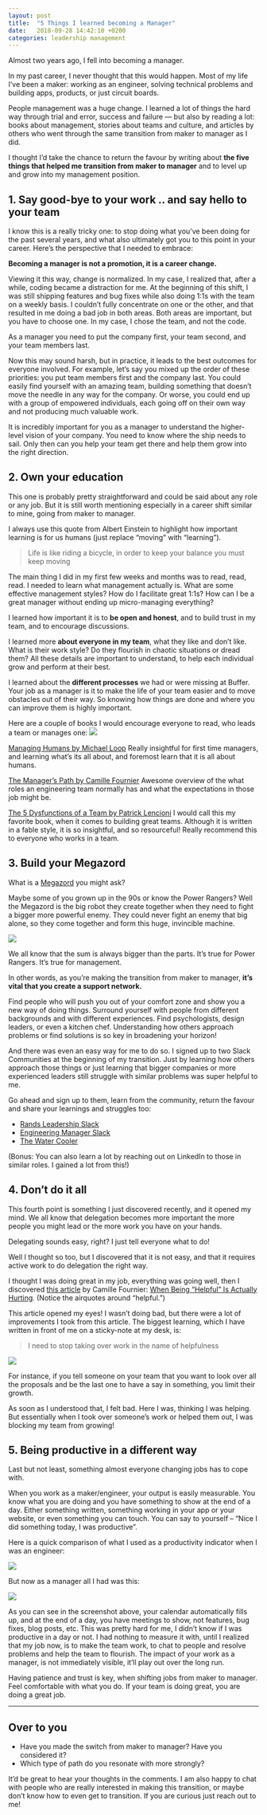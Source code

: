 ```yaml
---
layout: post
title:  "5 Things I learned becoming a Manager"
date:   2018-09-28 14:42:10 +0200
categories: leadership management
---
```

Almost two years ago, I fell into becoming a manager.

In my past career, I never thought that this would happen. Most of my life I’ve been a maker: working as an engineer, solving technical problems and building apps, products, or just circuit boards.

People management was a huge change. I learned a lot of things the hard way through trial and error, success and failure — but also by reading a lot: books about management, stories about teams and culture, and articles by others who went through the same transition from maker to manager as I did.

I thought I’d take the chance to return the favour by writing about **the five things that helped me transition from maker to manager** and to level up and grow into my management position.

## 1. Say good-bye to your work .. and say hello to your team

I know this is a really tricky one: to stop doing what you’ve been doing for the past several years, and what also ultimately got you to this point in your career.
Here’s the perspective that I needed to embrace:


**Becoming a manager is not a promotion, it is a career change.**


Viewing it this way, change is normalized. In my case, I realized that, after a while, coding became a distraction for me. At the beginning of this shift, I was still shipping features and bug fixes while also doing 1:1s with the team on a weekly basis. I couldn’t fully concentrate on one or the other, and that resulted in me doing a bad job in both areas. Both areas are important, but you have to choose one. In my case, I chose the team, and not the code.

As a manager you need to put the company first, your team second, and your team members last.

Now this may sound harsh, but in practice, it leads to the best outcomes for everyone involved. For example, let’s say you mixed up the order of these priorities: you put team members first and the company last. You could easily find yourself with an amazing team, building something that doesn’t move the needle in any way for the company. Or worse, you could end up with a group of empowered individuals, each going off on their own way and not producing much valuable work.

It is incredibly important for you as a manager to understand the higher-level vision of your company. You need to know where the ship needs to sail. Only then can you help your team get there and help them grow into the right direction.

## 2. Own your education

This one is probably pretty straightforward and could be said about any role or any job. But it is still worth mentioning especially in a career shift similar to mine, going from maker to manager.

I always use this quote from Albert Einstein to highlight how important learning is for us humans (just replace “moving” with “learning”).

> Life is like riding a bicycle, in order to keep your balance you must keep moving

The main thing I did in my first few weeks and months was to read, read, read. I needed to learn what management actually is. What are some effective management styles? How do I facilitate great 1:1s? How can I be a great manager without ending up micro-managing everything?

I learned how important it is to **be open and honest**, and to build trust in my team, and to encourage discussions.

I learned more **about everyone in my team**, what they like and don’t like. What is their work style? Do they flourish in chaotic situations or dread them? All these details are important to understand, to help each individual grow and perform at their best.

I learned about the **different processes** we had or were missing at Buffer. Your job as a manager is it to make the life of your team easier and to move obstacles out of their way. So knowing how things are done and where you can improve them is highly important.

Here are a couple of books I would encourage everyone to read, who leads a team or manages one:
![](https://open.buffer.com/wp-content/uploads/2018/11/Popular-management-books.png)

[Managing Humans by Michael Loop](https://www.amazon.com/Managing-Humans-Humorous-Software-Engineering/dp/1484221575/)
Really insightful for first time managers, and learning what’s its all about, and foremost learn that it is all about humans.

[The Manager’s Path by Camille Fournier](https://www.amazon.com/Managers-Path-Leaders-Navigating-Growth-ebook/dp/B06XP3GJ7F)
Awesome overview of the what roles an engineering team normally has and what the expectations in those job might be.

[The 5 Dysfunctions of a Team by Patrick Lencioni](https://www.amazon.com/Five-Dysfunctions-Team-Leadership-Fable/dp/0787960756/)
I would call this my favorite book, when it comes to building great teams. Although it is written in a fable style, it is so insightful, and so resourceful! Really recommend this to everyone who works in a team.

## 3. Build your Megazord

What is a [Megazord](http://powerrangers.wikia.com/wiki/Megazord) you might ask?

Maybe some of you grown up in the 90s or know the Power Rangers? Well the Megazord is the big robot they create together when they need to fight a bigger more powerful enemy. They could never fight an enemy that big alone, so they come together and form this huge, invincible machine.

![](https://open.buffer.com/wp-content/uploads/2018/11/megazord.jpg)

We all know that the sum is always bigger than the parts. It’s true for Power Rangers. It’s true for management.

In other words, as you’re making the transition from maker to manager, **it’s vital that you create a support network.**

Find people who will push you out of your comfort zone and show you a new way of doing things. Surround yourself with people from different backgrounds and with different experiences. Find psychologists, design leaders, or even a kitchen chef. Understanding how others approach problems or find solutions is so key in broadening your horizon!

And there was even an easy way for me to do so. I signed up to two Slack Communities at the beginning of my transition. Just by learning how others approach those things or just learning that bigger companies or more experienced leaders still struggle with similar problems was super helpful to me.

Go ahead and sign up to them, learn from the community, return the favour and share your learnings and struggles too:

- [Rands Leadership Slack](http://bit.ly/rands-slack-channel)
- [Engineering Manager Slack](http://engmanagers.github.io/)
- [The Water Cooler](https://thewatercooler.io/)

(Bonus: You can also learn a lot by reaching out on LinkedIn to those in similar roles. I gained a lot from this!)

## 4. Don’t do it all

This fourth point is something I just discovered recently, and it opened my mind. We all know that delegation becomes more important the more people you might lead or the more work you have on your hands.

Delegating sounds easy, right? I just tell everyone what to do!

Well I thought so too, but I discovered that it is not easy, and that it requires active work to do delegation the right way.

I thought I was doing great in my job, everything was going well, then I discovered [this article](https://medium.com/@skamille/delegation-and-time-management-6cb326a880d3) by Camille Fournier: [When Being “Helpful” Is Actually Hurting](https://medium.com/@skamille/delegation-and-time-management-6cb326a880d3). (Notice the airquotes around “helpful.”)

This article opened my eyes! I wasn’t doing bad, but there were a lot of improvements I took from this article. The biggest learning, which I have written in front of me on a sticky-note at my desk, is:

> I need to stop taking over work in the name of helpfulness

![](https://open.buffer.com/wp-content/uploads/2018/11/stop-taking-over-sticky-note.jpeg)

For instance, if you tell someone on your team that you want to look over all the proposals and be the last one to have a say in something, you limit their growth.

As soon as I understood that, I felt bad. Here I was, thinking I was helping. But essentially when I took over someone’s work or helped them out, I was blocking my team from growing!

## 5. Being productive in a different way

Last but not least, something almost everyone changing jobs has to cope with.

When you work as a maker/engineer, your output is easily measurable. You know what you are doing and you have something to show at the end of a day. Either something written, something working in your app or your website, or even something you can touch. You can say to yourself – “Nice I did something today, I was productive”.

Here is a quick comparison of what I used as a productivity indicator when I was an engineer:

![](https://open.buffer.com/wp-content/uploads/2018/11/github-code-commits-map.png)

But now as a manager all I had was this:

![](https://open.buffer.com/wp-content/uploads/2018/11/manager-calendar-productivity.png)

As you can see in the screenshot above, your calendar automatically fills up, and at the end of a day, you have meetings to show, not features, bug fixes, blog posts, etc. This was pretty hard for me, I didn’t know if I was productive in a day or not. I had nothing to measure it with, until I realized that my job now, is to make the team work, to chat to people and resolve problems and help the team to flourish. The impact of your work as a manager, is not immediately visible, it’ll play out over the long run.

Having patience and trust is key, when shifting jobs from maker to manager. Feel comfortable with what you do. If your team is doing great, you are doing a great job.

---- 
## Over to you

- Have you made the switch from maker to manager? Have you considered it?
- Which type of path do you resonate with more strongly?

It’d be great to hear your thoughts in the comments. I am also happy to chat with people who are really interested in making this transition, or maybe don’t know how to even get to transition. If you are curious just reach out to me!
